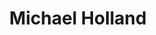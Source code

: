 ---
layout: page
title: Michael Holland
description: Undergrad
img: assets/img/prof_pic_color.png
importance: 1
category: Undergraduates
related_publications: false
---